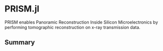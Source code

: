 # PRISM.jl

PRISM enables Panoramic Reconstruction Inside Silicon Microelectronics by performing tomographic reconstruction
on x-ray transmission data.

## Summary

